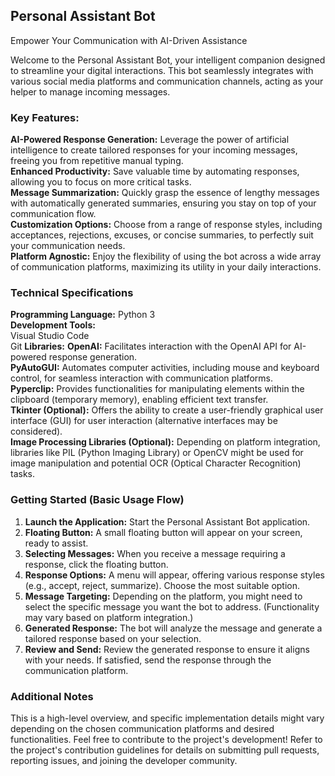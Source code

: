 
## Personal Assistant Bot

Empower Your Communication with AI-Driven Assistance

Welcome to the Personal Assistant Bot, your intelligent companion designed to streamline your digital interactions. This bot seamlessly integrates with various social media platforms and communication channels, acting as your helper to manage incoming messages.

### Key Features:

**AI-Powered Response Generation:** Leverage the power of artificial intelligence to create tailored responses for your incoming messages, freeing you from repetitive manual typing.\
**Enhanced Productivity:** Save valuable time by automating responses, allowing you to focus on more critical tasks.\
**Message Summarization:** Quickly grasp the essence of lengthy messages with automatically generated summaries, ensuring you stay on top of your communication flow.\
**Customization Options:** Choose from a range of response styles, including acceptances, rejections, excuses, or concise summaries, to perfectly suit your communication needs.\
**Platform Agnostic:** Enjoy the flexibility of using the bot across a wide array of communication platforms, maximizing its utility in your daily interactions.

### Technical Specifications

**Programming Language:** Python 3\
**Development Tools:**\
Visual Studio Code\
Git
**Libraries:**
**OpenAI:** Facilitates interaction with the OpenAI API for AI-powered response generation.\
**PyAutoGUI:** Automates computer activities, including mouse and keyboard control, for seamless interaction with communication platforms.\
**Pyperclip:** Provides functionalities for manipulating elements within the clipboard (temporary memory), enabling efficient text transfer.\
**Tkinter (Optional):** Offers the ability to create a user-friendly graphical user interface (GUI) for user interaction (alternative interfaces may be considered).\
**Image Processing Libraries (Optional):** Depending on platform integration, libraries like PIL (Python Imaging Library) or OpenCV might be used for image manipulation and potential OCR (Optical Character Recognition) tasks.


### Getting Started (Basic Usage Flow)

1. **Launch the Application:** Start the Personal Assistant Bot application.<br>
2. **Floating Button:** A small floating button will appear on your screen, ready to assist.<br>
3. **Selecting Messages:** When you receive a message requiring a response, click the floating button.<br>
4. **Response Options:** A menu will appear, offering various response styles (e.g., accept, reject, summarize). Choose the most suitable option.<br>
5. **Message Targeting:** Depending on the platform, you might need to select the specific message you want the bot to address. (Functionality may vary based on platform integration.)<br>
6. **Generated Response:** The bot will analyze the message and generate a tailored response based on your selection.<br>
7. **Review and Send:** Review the generated response to ensure it aligns with your needs. If satisfied, send the response through the communication platform.

### Additional Notes

This is a high-level overview, and specific implementation details might vary depending on the chosen communication platforms and desired functionalities.
Feel free to contribute to the project's development! Refer to the project's contribution guidelines for details on submitting pull requests, reporting issues, and joining the developer community.
